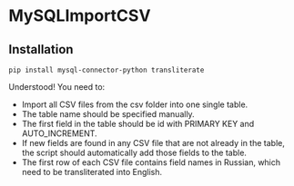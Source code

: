 # MySQLImportCSV

## Installation

```
pip install mysql-connector-python transliterate
```

Understood! You need to:

* Import all CSV files from the csv folder into one single table.
* The table name should be specified manually.
* The first field in the table should be id with PRIMARY KEY and AUTO_INCREMENT.
* If new fields are found in any CSV file that are not already in the table, the script should automatically add those fields to the table.
* The first row of each CSV file contains field names in Russian, which need to be transliterated into English.